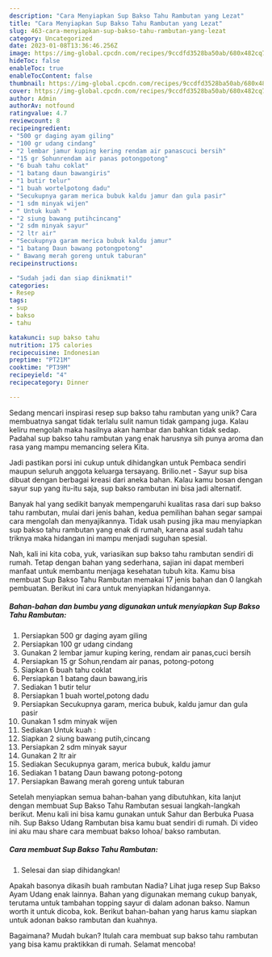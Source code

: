 ```yaml
---
description: "Cara Menyiapkan Sup Bakso Tahu Rambutan yang Lezat"
title: "Cara Menyiapkan Sup Bakso Tahu Rambutan yang Lezat"
slug: 463-cara-menyiapkan-sup-bakso-tahu-rambutan-yang-lezat
category: Uncategorized
date: 2023-01-08T13:36:46.256Z
image: https://img-global.cpcdn.com/recipes/9ccdfd3528ba50ab/680x482cq70/sup-bakso-tahu-rambutan-foto-resep-utama.jpg
hideToc: false
enableToc: true
enableTocContent: false
thumbnail: https://img-global.cpcdn.com/recipes/9ccdfd3528ba50ab/680x482cq70/sup-bakso-tahu-rambutan-foto-resep-utama.jpg
cover: https://img-global.cpcdn.com/recipes/9ccdfd3528ba50ab/680x482cq70/sup-bakso-tahu-rambutan-foto-resep-utama.jpg
author: Admin
authorAv: notfound
ratingvalue: 4.7
reviewcount: 8
recipeingredient:
- "500 gr daging ayam giling"
- "100 gr udang cindang"
- "2 lembar jamur kuping kering rendam air panascuci bersih"
- "15 gr Sohunrendam air panas potongpotong"
- "6 buah tahu coklat"
- "1 batang daun bawangiris"
- "1 butir telur"
- "1 buah wortelpotong dadu"
- "Secukupnya garam merica bubuk kaldu jamur dan gula pasir"
- "1 sdm minyak wijen"
- " Untuk kuah "
- "2 siung bawang putihcincang"
- "2 sdm minyak sayur"
- "2 ltr air"
- "Secukupnya garam merica bubuk kaldu jamur"
- "1 batang Daun bawang potongpotong"
- " Bawang merah goreng untuk taburan"
recipeinstructions:

- "Sudah jadi dan siap dinikmati!"
categories:
- Resep
tags:
- sup
- bakso
- tahu

katakunci: sup bakso tahu 
nutrition: 175 calories
recipecuisine: Indonesian
preptime: "PT21M"
cooktime: "PT39M"
recipeyield: "4"
recipecategory: Dinner

---
```





Sedang mencari inspirasi resep sup bakso tahu rambutan yang unik? Cara membuatnya sangat tidak terlalu sulit namun tidak gampang juga. Kalau keliru mengolah maka hasilnya akan hambar dan bahkan tidak sedap. Padahal sup bakso tahu rambutan yang enak harusnya sih punya aroma dan rasa yang mampu memancing selera Kita.





Jadi pastikan porsi ini cukup untuk dihidangkan untuk Pembaca sendiri maupun seluruh anggota keluarga tersayang. Brilio.net - Sayur sup bisa dibuat dengan berbagai kreasi dari aneka bahan. Kalau kamu bosan dengan sayur sup yang itu-itu saja, sup bakso rambutan ini bisa jadi alternatif.

Banyak hal yang sedikit banyak mempengaruhi kualitas rasa dari sup bakso tahu rambutan, mulai dari jenis bahan, kedua pemilihan bahan segar sampai cara mengolah dan menyajikannya. Tidak usah pusing jika mau menyiapkan sup bakso tahu rambutan yang enak di rumah, karena asal sudah tahu triknya maka hidangan ini mampu menjadi suguhan spesial.






Nah, kali ini kita coba, yuk, variasikan sup bakso tahu rambutan sendiri di rumah. Tetap dengan bahan yang sederhana, sajian ini dapat memberi manfaat untuk membantu menjaga kesehatan tubuh kita. Kamu bisa membuat Sup Bakso Tahu Rambutan memakai 17 jenis bahan dan 0 langkah pembuatan. Berikut ini cara untuk menyiapkan hidangannya.

<!--inarticleads1-->

##### Bahan-bahan dan bumbu yang digunakan untuk menyiapkan Sup Bakso Tahu Rambutan:

1. Persiapkan 500 gr daging ayam giling
1. Persiapkan 100 gr udang cindang
1. Gunakan 2 lembar jamur kuping kering, rendam air panas,cuci bersih
1. Persiapkan 15 gr Sohun,rendam air panas, potong-potong
1. Siapkan 6 buah tahu coklat
1. Persiapkan 1 batang daun bawang,iris
1. Sediakan 1 butir telur
1. Persiapkan 1 buah wortel,potong dadu
1. Persiapkan Secukupnya garam, merica bubuk, kaldu jamur dan gula pasir
1. Gunakan 1 sdm minyak wijen
1. Sediakan  Untuk kuah :
1. Siapkan 2 siung bawang putih,cincang
1. Persiapkan 2 sdm minyak sayur
1. Gunakan 2 ltr air
1. Sediakan Secukupnya garam, merica bubuk, kaldu jamur
1. Sediakan 1 batang Daun bawang potong-potong
1. Persiapkan  Bawang merah goreng untuk taburan


Setelah menyiapkan semua bahan-bahan yang dibutuhkan, kita lanjut dengan membuat Sup Bakso Tahu Rambutan sesuai langkah-langkah berikut. Menu kali ini bisa kamu gunakan untuk Sahur dan Berbuka Puasa nih. Sup Bakso Udang Rambutan bisa kamu buat sendiri di rumah. Di video ini aku mau share cara membuat bakso lohoa/ bakso rambutan. 

<!--inarticleads2-->

##### Cara membuat Sup Bakso Tahu Rambutan:


1. Selesai dan siap dihidangkan!

Apakah basonya dikasih buah rambutan Nadia? Lihat juga resep Sup Bakso Ayam Udang enak lainnya. Bahan yang digunakan memang cukup banyak, terutama untuk tambahan topping sayur di dalam adonan bakso. Namun worth it untuk dicoba, kok. Berikut bahan-bahan yang harus kamu siapkan untuk adonan bakso rambutan dan kuahnya. 

Bagaimana? Mudah bukan? Itulah cara membuat sup bakso tahu rambutan yang bisa kamu praktikkan di rumah. Selamat mencoba!
